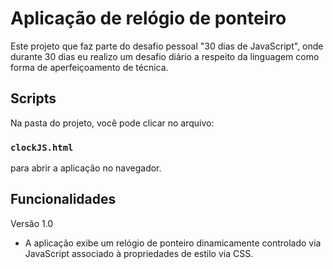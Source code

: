 # Aplicação de relógio de ponteiro

Este projeto que faz parte do desafio pessoal "30 dias de JavaScript", onde durante 30 dias eu realizo um desafio diário a respeito da linguagem como forma de aperfeiçoamento de técnica.

## Scripts

Na pasta do projeto, você pode clicar no arquivo:

### `clockJS.html`

para abrir a aplicação no navegador.

## Funcionalidades

Versão 1.0

- A aplicação exibe um relógio de ponteiro dinamicamente controlado via JavaScript associado à propriedades de estilo via CSS.